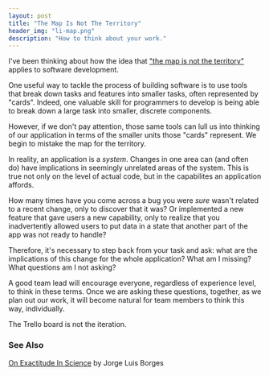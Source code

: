 ```yaml
---
layout: post
title: "The Map Is Not The Territory"
header_img: "li-map.png"
description: "How to think about your work."
---
```


I've been thinking about how the idea that ["the map is not the territory"](https://fs.blog/2015/11/map-and-territory/)
applies to software development.

One useful way to tackle the process of building software is to use tools that
break down tasks and features into smaller tasks, often represented by "cards". Indeed, one
valuable skill for programmers to develop is being able to break down a large task
into smaller, discrete components.

However, if we don't pay attention, those same tools can
lull us into thinking of our application in terms of the smaller units those "cards" represent. We
begin to mistake the map for the territory.

In reality, an application is a _system_. Changes in one area can (and often do)
have implications in seemingly unrelated areas of the system. This is true not only
on the level of actual code, but in the capabilites an application affords.

How many times have you come across a bug you were _sure_ wasn't related to a recent change, only to discover that
it was? Or implemented a new feature that gave users a new capability, only to realize that
you inadvertently allowed users to put data in a state that another part of the app was not ready
to handle?

Therefore, it's necessary to step back from your task and ask: what are the implications
of this change for the whole application? What am I missing? What questions am I not asking?

A good team lead will encourage everyone, regardless of experience level, to think in
these terms. Once we are asking these questions, together, as we plan out our work, it
will become natural for team members to think this way, individually.

The Trello board is not the iteration.

### See Also
[On Exactitude In Science](https://genius.com/Jorge-luis-borges-on-exactitude-in-science-annotated) by Jorge Luis Borges

